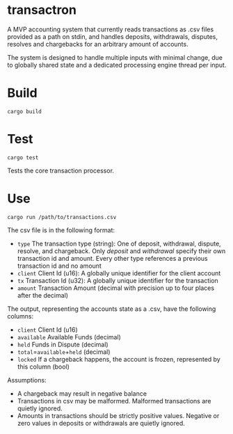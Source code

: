 # transactron

A MVP accounting system that currently reads transactions as .csv files provided as a path on stdin,
and handles deposits, withdrawals, disputes, resolves and chargebacks for an arbitrary amount of accounts.

The system is designed to handle multiple inputs with minimal change, due to globally shared state and a dedicated processing engine thread per input.

# Build
```commandline
cargo build
```

# Test
```commandline
cargo test
```
Tests the core transaction processor.

# Use
```commandline
cargo run /path/to/transactions.csv
```
The csv file is in the following format:
- `type` The transaction type (string): 
One of deposit, withdrawal, dispute, resolve, and chargeback. 
Only *deposit* and *withdrawal* specify their own transaction id and amount. 
Every other type references a previous transaction id and no amount
- `client` Client Id (u16): A globally unique identifier for the client account
- `tx` Transaction Id (u32): A globally unique identifier for the transaction
- `amount` Transaction Amount (decimal with precision up to four places after the decimal)


The output, representing the accounts state as a .csv, have the following columns:
- `client` Client Id (u16)
- `available` Available Funds (decimal)
- `held` Funds in Dispute (decimal)
- `total`=`available`+`held` (decimal)
- `locked` If a chargeback happens, the account is frozen, represented by this column (bool)

Assumptions:

* A chargeback may result in negative balance
* Transactions in csv may be malformed. Malformed transactions are quietly ignored.
* Amounts in transactions should be strictly positive values. Negative or zero values in deposits or withdrawals are quietly ignored.

